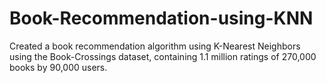 # Book-Recommendation-using-KNN
Created a book recommendation algorithm using K-Nearest Neighbors using the Book-Crossings dataset, containing 1.1 million ratings of 270,000 books by 90,000 users.
